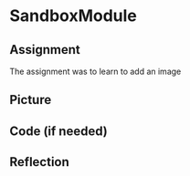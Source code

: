 # SandboxModule



## Assignment

The assignment was to learn to add an image

## Picture



## Code (if needed)



## Reflection

